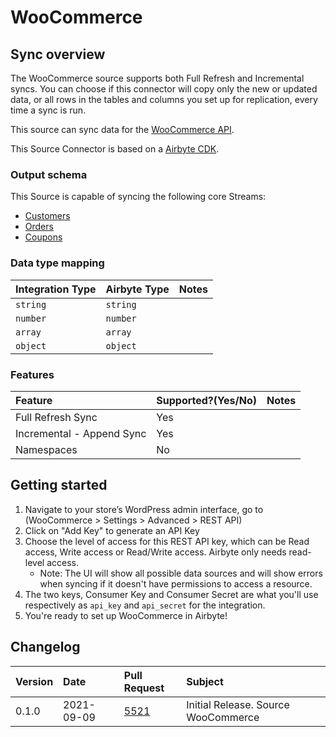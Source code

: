 # WooCommerce

## Sync overview

The WooCommerce source supports both Full Refresh and Incremental syncs. You can choose if this connector will copy only the new or updated data, or all rows in the tables and columns you set up for replication, every time a sync is run.

This source can sync data for the [WooCommerce API](https://woocommerce.github.io/woocommerce-rest-api-docs/).

This Source Connector is based on a [Airbyte CDK](https://docs.airbyte.io/connector-development/cdk-python).

### Output schema

This Source is capable of syncing the following core Streams:

* [Customers](https://woocommerce.github.io/woocommerce-rest-api-docs/#list-all-customers)
* [Orders](https://woocommerce.github.io/woocommerce-rest-api-docs/#list-all-orders)
* [Coupons](https://woocommerce.github.io/woocommerce-rest-api-docs/#list-all-coupons)

### Data type mapping

| Integration Type | Airbyte Type | Notes |
| :--- | :--- | :--- |
| `string` | `string` |  |
| `number` | `number` |  |
| `array` | `array` |  |
| `object` | `object` |  |

### Features

| Feature | Supported?\(Yes/No\) | Notes |
| :--- | :--- | :--- |
| Full Refresh Sync | Yes |  |
| Incremental - Append Sync | Yes |  |
| Namespaces | No |  |

## Getting started

1. Navigate to your store’s WordPress admin interface, go to (WooCommerce > Settings > Advanced > REST API)
2. Click on "Add Key" to generate an API Key
3. Choose the level of access for this REST API key, which can be Read access, Write access or Read/Write access. Airbyte only needs read-level access.
    * Note: The UI will show all possible data sources and will show errors when syncing if it doesn't have permissions to access a resource.
4. The two keys, Consumer Key and Consumer Secret are what you'll use respectively as `api_key` and `api_secret` for the integration.
5. You're ready to set up WooCommerce in Airbyte!


## Changelog

| Version | Date       | Pull Request | Subject |
| :------ | :--------  | :-----       | :------ |
| 0.1.0  | 2021-09-09 | [5521](https://github.com/airbytehq/airbyte/pull/5521) | Initial Release. Source WooCommerce |
